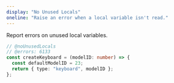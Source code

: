```yaml
---
display: "No Unused Locals"
oneline: "Raise an error when a local variable isn't read."
---
```


Report errors on unused local variables.

```ts twoslash
// @noUnusedLocals
// @errors: 6133
const createKeyboard = (modelID: number) => {
  const defaultModelID = 23;
  return { type: "keyboard", modelID };
};
```
